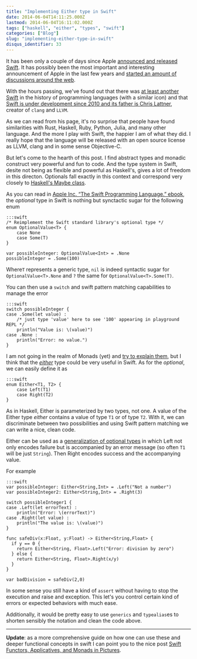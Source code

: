```yaml
---
title: "Implementing Either type in Swift"
date: 2014-06-04T14:11:25.000Z
lastmod: 2014-06-04T16:11:02.000Z
tags: ["haskell", "either", "types", "swift"]
categories: ["Blog"]
slug: "implementing-either-type-in-swift"
disqus_identifier: 33
---
```


It has been only a couple of days since Apple [announced and released Swift](https://developer.apple.com/swift/). It has possibly been the most important and interesting announcement of Apple in the last few years and [started an amount of discussions around the web](https://news.ycombinator.com/item?id=7835099).

With the hours passing, we've found out that there was [at least another Swift](https://swift-lang.org) in the history of programming languages (with a similar icon) and that [Swift is under development since 2010 and its father is Chris Lattner](https://nondot.org/sabre/), creator of `clang` and `LLVM`.

As we can read from his page, it's no surprise that people have found similarities with Rust, Haskell, Ruby, Python, Julia, and many other language. And the more I play with Swift, the happier I am of what they did. I really hope that the language will be released with an open source license as LLVM, clang and in some sense Objective-C.

But let's come to the hearth of this post. I find abstract types and monadic construct very powerful and fun to code. And the type system in Swift, desite not being as flexible and powerful as Haskell's, gives a lot of freedom in this directon. Optionals fall exactly in this context and correspond very closely to [Haskell's Maybe class](https://www.haskell.org/haskellwiki/Maybe).

As you can read in [Apple Inc. “The Swift Programming Language.” ebook](https://itun.es/gb/jEUH0.l), the _optional_ type in Swift is nothing but synctactic sugar for the following enum

    :::swift
    /* Reimplement the Swift standard library's optional type */
    enum OptionalValue<T> {
        case None
        case Some(T)
    }

    var possibleInteger: OptionalValue<Int> = .None
    possibleInteger = .Some(100)

Where`T` represents a generic type, `nil` is indeed syntactic sugar for `OptionalValue<T>.None` and `?` the same for `OptionalValue<T>.Some(T)`.

You can then use a `switch` and swift pattern matching capabilities to manage the error

    :::swift
    switch possibleInteger {
    case .Some(let value) :
        /* just type 'value' here to see '100' appearing in playground REPL */
        println("Value is: \(value)")
    case .None :
        println("Error: no value.")
    }

I am not going in the realm of Monads (yet) and [try to explain them](https://www.haskell.org/haskellwiki/Monad_tutorials_timeline), but I think that the [_either_](https://www.haskell.org/ghc/docs/latest/html/libraries/base/Data-Either.html) type could be very useful in Swift. As for the _optional_, we can easily define it as

    :::swift
    enum Either<T1, T2> {
        case Left(T1)
        case Right(T2)
    }

As in Haskell, Either is parameterized by two types, not one. A value of the Either type _either_ contains a value of type `T1` or of type `T2`. With it, we can discriminate between two possibilities and using Swift pattern matching we can write a nice, clean code. 

Either can be used as a [generalization of optional types](https://www.fpcomplete.com/school/starting-with-haskell/basics-of-haskell/10_Error_Handling) in which Left not only encodes failure but is accompanied by an error message (so often `T1` will be just `String`). Then Right encodes success and the accompanying value.

For example

    :::swift
    var possibleInteger: Either<String,Int> = .Left("Not a number")
    var possibleInteger2: Either<String,Int> = .Right(3)

    switch possibleInteger1 {
    case .Left(let errorText) :
        println("Error: \(errorText)")
    case .Right(let value) :
        println("The value is: \(value)")
    }

    func safeDiv(x:Float, y:Float) -> Either<String,Float> {
      if y == 0 {
        return Either<String, Float>.Left("Error: division by zero")
      } else {
        return Either<String, Float>.Right(x/y)
      }
    }

    var badDivision = safeDiv(2,0)

In some sense you still have a kind of `assert` without having to stop the execution and raise and exception. This let's you control certain kind of errors or expected behaviors with much ease.

Additionally, it would be pretty easy to use `generics` and `typealias`es to shorten sensibly the notation and clean the code above.

- - - - - - -

**Update**: as a more comprehensive guide on how one can use these and deeper functional concepts in swift I can point you to the nice post [Swift Functors, Applicatives, and Monads in Pictures](https://www.mokacoding.com/blog/functor-applicative-monads-in-pictures/).